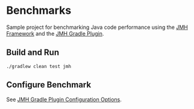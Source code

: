 # Benchmarks
Sample project for benchmarking Java code performance using the [JMH Framework](http://openjdk.java.net/projects/code-tools/jmh/) and the [JMH Gradle Plugin](https://github.com/melix/jmh-gradle-plugin).

## Build and Run
`./gradlew clean test jmh`

## Configure Benchmark
See [JMH Gradle Plugin Configuration Options](https://github.com/melix/jmh-gradle-plugin/blob/master/README.adoc#configuration-options).